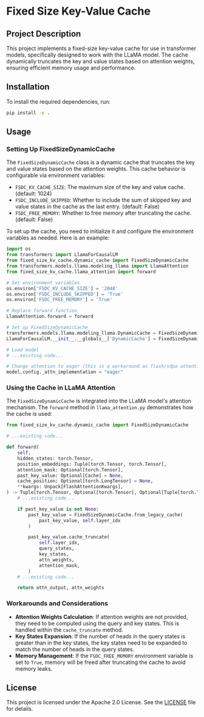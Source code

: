 # Fixed Size Key-Value Cache

## Project Description

This project implements a fixed-size key-value cache for use in transformer models, specifically designed to work with the LLaMA model. The cache dynamically truncates the key and value states based on attention weights, ensuring efficient memory usage and performance.

## Installation

To install the required dependencies, run:

```bash
pip install -e .
```

## Usage

### Setting Up FixedSizeDynamicCache

The `FixedSizeDynamicCache` class is a dynamic cache that truncates the key and value states based on the attention weights. This cache behavior is configurable via environment variables:

- `FSDC_KV_CACHE_SIZE`: The maximum size of the key and value cache. (default: 1024)
- `FSDC_INCLUDE_SKIPPED`: Whether to include the sum of skipped key and value states in the cache as the last entry. (default: False)
- `FSDC_FREE_MEMORY`: Whether to free memory after truncating the cache. (default: False)

To set up the cache, you need to initialize it and configure the environment variables as needed. Here is an example:

```python
import os
from transformers import LlamaForCausalLM
from fixed_size_kv_cache.dynamic_cache import FixedSizeDynamicCache
from transformers.models.llama.modeling_llama import LlamaAttention
from fixed_size_kv_cache.llama_attention import forward

# Set environment variables
os.environ['FSDC_KV_CACHE_SIZE'] = '2048'
os.environ['FSDC_INCLUDE_SKIPPED'] = 'True'
os.environ['FSDC_FREE_MEMORY'] = 'True'

# Replace forward function
LlamaAttention.forward = forward

# Set up FixedSizeDynamicCache
transformers.models.llama.modeling_llama.DynamicCache = FixedSizeDynamicCache
LlamaForCausalLM.__init__.__globals__['DynamicCache'] = FixedSizeDynamicCache

# Load model
# ...existing code...

# Change attention to eager (this is a workaround as flash/sdpa attention does not return attention weights)
model.config._attn_implementation = "eager"

```

### Using the Cache in LLaMA Attention

The `FixedSizeDynamicCache` is integrated into the LLaMA model's attention mechanism. The `forward` method in `llama_attention.py` demonstrates how the cache is used:

```python
from fixed_size_kv_cache.dynamic_cache import FixedSizeDynamicCache

# ...existing code...

def forward(
    self,
    hidden_states: torch.Tensor,
    position_embeddings: Tuple[torch.Tensor, torch.Tensor],
    attention_mask: Optional[torch.Tensor],
    past_key_value: Optional[Cache] = None,
    cache_position: Optional[torch.LongTensor] = None,
    **kwargs: Unpack[FlashAttentionKwargs],
) -> Tuple[torch.Tensor, Optional[torch.Tensor], Optional[Tuple[torch.Tensor]]]:
    # ...existing code...

    if past_key_value is not None:
        past_key_value = FixedSizeDynamicCache.from_legacy_cache(
            past_key_value, self.layer_idx
        )

        past_key_value.cache_truncate(
            self.layer_idx,
            query_states,
            key_states,
            attn_weights,
            attention_mask,
        )
    # ...existing code...

    return attn_output, attn_weights
```

### Workarounds and Considerations

- **Attention Weights Calculation**: If attention weights are not provided, they need to be computed using the query and key states. This is handled within the `cache_truncate` method.
- **Key States Expansion**: If the number of heads in the query states is greater than in the key states, the key states need to be expanded to match the number of heads in the query states.
- **Memory Management**: If the `FSDC_FREE_MEMORY` environment variable is set to `True`, memory will be freed after truncating the cache to avoid memory leaks.

## License

This project is licensed under the Apache 2.0 License. See the [LICENSE](LICENSE) file for details.
